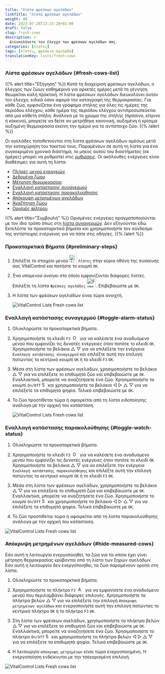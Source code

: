 ```yaml
---
title: "Λίστα φρέσκων αγελάδων"
linkTitle: "Λίστα φρέσκων αγελάδων"
weight: 40
date: 2023-07-28T13:25:28+02:00
draft: false
slug: fresh-cows
description: >
  Διευκολύνετε τον έλεγχο των φρέσκων αγελάδων σας.
categories: [Λίστες]
tags: [Λίστες, φρέσκια αγελάδα]
translationKey: lists/fresh-cows
---
```

### Λίστα φρέσκων αγελάδων {#fresh-cows-list}

{{% alert title="Εξήγηση" %}}
Κατά τη διαχείριση φρέσκων αγελάδων, ο έλεγχος των ζώων καθημερινά για αρκετές ημέρες μετά τη γέννηση θεωρείται καλή πρακτική. Η λίστα φρέσκων αγελάδων διευκολύνει αυτόν τον έλεγχο, ειδικά όσον αφορά την καταγραφή της θερμοκρασίας. Για κάθε ζώο, εμφανίζεται ένα γράφημα στήλης για όλες τις ημέρες της περιόδου ελέγχου, κάθε ημέρα της περιόδου ελέγχου αντιπροσωπεύεται από μια κάθετη στήλη. Ανάλογα με το χρώμα της στήλης (πράσινο, κίτρινο ή κόκκινο), μπορείτε να δείτε αν μετρήθηκε κανονική, αυξημένη ή κρίσιμα αυξημένη θερμοκρασία εκείνη την ημέρα για το αντίστοιχο ζώο.
{{% /alert %}}

Οι αγελάδες τοποθετούνται στη λίστα φρέσκων αγελάδων αμέσως μετά την καταχώρηση του τοκετού τους. Παραμένουν σε αυτή τη λίστα για ένα συγκεκριμένο χρονικό διάστημα, το μήκος αυτού του διαστήματος (σε ημέρες) μπορεί να ρυθμιστεί στις [ρυθμίσεις](../../settings/data-acquisition/#control-period-of-fresh-cows).
 Οι ακόλουθες ενέργειες είναι διαθέσιμες για αυτή τη λίστα:

- [Πλήρες μενού ενεργειών](../alarm/#full-action-menu)
- [Δεδομένα ζώου](../alarm/#animal-data)
- [Μέτρηση θερμοκρασίας](../alarm/#take-temperature)
- [Εναλλαγή κατάστασης συναγερμού](#toggle-alarm-status)
- [Εναλλαγή κατάστασης παρακολούθησης](#toggle-watch-status)
- [Απόκρυψη μετρημένων αγελάδων](#hide-measured-cows)
- [Αναζήτηση ζώου](../alarm/#search-animal)
- [Ορισμός φίλτρου](../alarm/#set-filter)

{{% alert title="Συμβουλή" %}}
Ορισμένες ενέργειες πραγματοποιούνται με τον ίδιο τρόπο όπως στη [λίστα συναγερμών](../alarm). Δεν εξηγούνται εδώ. Εκτελέστε τα προκαταρκτικά βήματα και χρησιμοποιήστε τον σύνδεσμο της αντίστοιχης ενέργειας για να πάτε στις οδηγίες.
{{% /alert %}}

### Προκαταρκτικά Βήματα {#preliminary-steps}

1. Επιλέξτε το στοιχείο μενού <img src="/icons/main/lists.svg" width="25" align="bottom" alt="Λίστες" /> `Λίστες` στην κύρια οθόνη της συσκευής σας VitalControl και πατήστε το κουμπί `OK`.

2. Ένα υπομενού ανοίγει στο οποίο εμφανίζονται διάφορες λίστες. Επιλέξτε τη λίστα `Φρέσκες αγελάδες` <img src="/icons/lists/freshcows.svg" width="30" align="bottom" alt="Fresh-cows" />. Επιβεβαιώστε με `OK`.

3. Η λίστα των φρέσκων αγελάδων είναι τώρα ανοιχτή.

   ![VitalControl Lists Fresh cows list](../images/firststeps4.png "Λίστα φρέσκων αγελάδων")

### Εναλλαγή κατάστασης συναγερμού {#toggle-alarm-status}

1. Ολοκληρώστε τα προκαταρκτικά βήματα.

2. Χρησιμοποιήστε το κλειδί `F3` &nbsp;<img src="/icons/footer/open-popup.svg" width="15" align="bottom" alt="Open popup" />&nbsp; για να καλέσετε ένα αναδυόμενο μενού που εμφανίζει τις δυνατές ενέργειες όταν πατάτε το κλειδί `OK`. Χρησιμοποιήστε τα βελάκια △ ▽ για να επιλέξετε την ενέργεια `Εναλλαγή κατάστασης συναγερμού` και επιλέξτε αυτή την επιλογή πατώντας το κεντρικό κουμπί `OK` ή το κλειδί `F3` `OK`.

3. Μέσα στη λίστα των φρέσκων αγελάδων, χρησιμοποιήστε τα βελάκια △ ▽ για να επιλέξετε το επιθυμητό ζώο και επιβεβαιώστε με `OK`. Εναλλακτικά, μπορείτε να αναζητήσετε ένα ζώο. Χρησιμοποιήστε το κουμπί `On/Off` <img src="/icons/footer/search.svg" width="15" align="bottom" alt="Search" /> και χρησιμοποιήστε τα βελάκια ◁ ▷ △ ▽ για να επιλέξετε τα επιθυμητά ψηφία. Τελικά επιβεβαιώστε με `OK`.

4. Το ζώο προστίθεται τώρα ή αφαιρείται από τη λίστα ειδοποίησης ανάλογα με την αρχική του κατάσταση.

   ![VitalControl Lists Fresh cows list](../images/togglealarmstatus.png "Εναλλαγή κατάστασης συναγερμού")

### Εναλλαγή κατάστασης παρακολούθησης {#toggle-watch-status}

1. Ολοκληρώστε τα προκαταρκτικά βήματα.

2. Χρησιμοποιήστε το κλειδί `F3` &nbsp;<img src="/icons/footer/open-popup.svg" width="15" align="bottom" alt="Open popup" />&nbsp; για να καλέσετε ένα αναδυόμενο μενού που εμφανίζει τις δυνατές ενέργειες όταν πατάτε το κλειδί `OK`. Χρησιμοποιήστε τα βελάκια △ ▽ για να επιλέξετε την ενέργεια `Εναλλαγή κατάστασης παρακολούθησης` και επιλέξτε αυτή την επιλογή πατώντας το κεντρικό κουμπί `OK` ή το κλειδί `F3` `OK`.

3. Μέσα στη λίστα των φρέσκων αγελάδων, χρησιμοποιήστε τα βελάκια △ ▽ για να επιλέξετε το επιθυμητό ζώο και επιβεβαιώστε με `OK`. Εναλλακτικά, μπορείτε να αναζητήσετε ένα ζώο. Χρησιμοποιήστε το κουμπί `On/Off` <img src="/icons/footer/search.svg" width="15" align="bottom" alt="Search" /> και χρησιμοποιήστε τα βελάκια ◁ ▷ △ ▽ για να επιλέξετε τα επιθυμητά ψηφία. Τελικά επιβεβαιώστε με `OK`.

4. Το ζώο προστίθεται τώρα ή αφαιρείται από τη λίστα παρακολούθησης ανάλογα με την αρχική του κατάσταση.

![VitalControl Lists Fresh cows list](../images/togglewatchstatus.png "Toggle watch status")

### Απόκρυψη μετρημένων αγελάδων {#hide-measured-cows}

Εάν αυτή η λειτουργία ενεργοποιηθεί, τα ζώα για τα οποία έχει γίνει μέτρηση θερμοκρασίας κρύβονται από τη λίστα των ξηρών αγελάδων. Εάν αυτή η λειτουργία δεν ενεργοποιηθεί, τα ζώα παραμένουν ορατά στη λίστα.

1. Ολοκληρώστε τα προκαταρκτικά βήματα.

2. Χρησιμοποιήστε το πλήκτρο `F3` &nbsp;<img src="/icons/footer/open-popup.svg" width="15" align="bottom" alt="Actions" />&nbsp; για να εμφανίσετε ένα αναδυόμενο μενού που περιλαμβάνει διάφορες επιλογές. Χρησιμοποιήστε τα πλήκτρα βελών △ ▽ για να επιλέξετε την επιλογή `Απόκρυψη μετρημένων αγελάδων` και ενεργοποιήστε αυτή την επιλογή πατώντας το κεντρικό πλήκτρο `OK` ή το πλήκτρο `F3` `OK`.

3. Στη λίστα των φρέσκων αγελάδων, χρησιμοποιήστε τα πλήκτρα βελών △ ▽ για να επιλέξετε το επιθυμητό ζώο και επιβεβαιώστε με `OK`. Εναλλακτικά, μπορείτε να αναζητήσετε ένα ζώο. Χρησιμοποιήστε το πλήκτρο `On/Off` <img src="/icons/footer/search.svg" width="15" align="bottom" alt="Search" /> και χρησιμοποιήστε τα πλήκτρα βελών ◁ ▷ △ ▽ για να επιλέξετε τα επιθυμητά ψηφία. Τελικά επιβεβαιώστε με `OK`.

4. Η λειτουργία `απόκρυψη μετρημένων` είναι τώρα ενεργοποιημένη. Η ενεργοποίηση ενδείκνυται με την τσεκαρισμένη επιλογή.

![VitalControl Lists Fresh cows list](../images/hidemeasuredcows.png "Hide measured cows")
